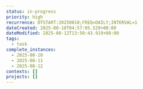 ```yaml
---
status: in-progress
priority: high
recurrence: DTSTART:20250810;FREQ=DAILY;INTERVAL=1
dateCreated: 2025-08-10T04:57:05.529+08:00
dateModified: 2025-08-12T13:50:43.919+08:00
tags:
  - task
complete_instances:
  - 2025-08-10
  - 2025-08-11
  - 2025-08-12
contexts: []
projects: []
---
```


